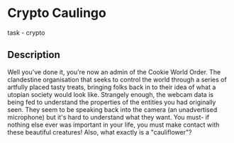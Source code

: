 # Crypto Caulingo
task - crypto

## Description
Well you've done it, you're now an admin of the Cookie World Order. The clandestine organisation that seeks to control the world through a series of artfully placed tasty treats, bringing folks back in to their idea of what a utopian society would look like. Strangely enough, the webcam data is being fed to understand the properties of the entities you had originally seen. They seem to be speaking back into the camera (an unadvertised microphone) but it's hard to understand what they want. You must- if nothing else ever was important in your life, you must make contact with these beautiful creatures! Also, what exactly is a "cauliflower"?
